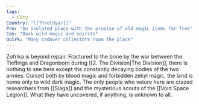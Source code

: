 ```yaml
---
tags:
  - City
Country: "[[Throldyar]]"
Pro: "An isolated place with the promise of old magic items for free"
Con: "Dark wild magic and spirits"
Quirk: "Many cadaver collectors roam the place"
---
```

Zofrika is beyond repair. Fractured to the bone by the war between the Tieflings and Dragonborn during [[2. The Division|The Division]], there is nothing to see here except the constantly decaying bodies of the two armies. Cursed both by blood magic and forbidden zekyl magic, the land is home only to wild dark magic. The only people who veture here are crazed researchers from [[Siaga]] and the mysterious scouts of the [[Void Space Legion]]. What they have uncovered, if anything, is unknown to all.